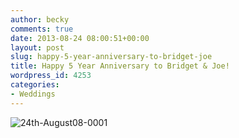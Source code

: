 ```yaml
---
author: becky
comments: true
date: 2013-08-24 08:00:51+00:00
layout: post
slug: happy-5-year-anniversary-to-bridget-joe
title: Happy 5 Year Anniversary to Bridget & Joe!
wordpress_id: 4253
categories:
- Weddings
---
```


![24th-August08-0001](http://www.beckyjenson.com/wp-content/uploads/2013/01/24th-August08-0001.jpg)
